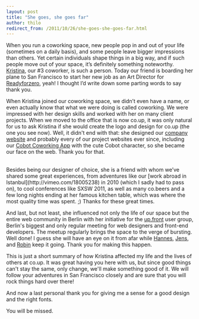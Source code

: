 ```yaml
---
layout: post
title: "She goes, she goes far"
author: thilo
redirect_from: /2011/10/26/she-goes-she-goes-far.html
---
```


When you run a coworking space, new people pop in and out of your life (sometimes on a daily basis), and some people leave bigger impressions than others. Yet certain individuals shape things in a big way, and if such people move out of your space, it’s definitely something noteworthy. [Kristina](http://twitter.com/kriesse), our #3 coworker, is such a person. Today our friend is boarding her plane to San Francisco to start her new job as an Art Director for [Readyforzero](http://readyforzero.com), yeah! I thought I’d write down some parting words to say thank you.

When Kristina joined our coworking space, we didn’t even have a name, or even actually know that what we were doing is called coworking. We were impressed with her design skills and worked with her on many client projects. When we moved to the office that is now co.up, it was only natural for us to ask Kristina if she would create the logo and design for co.up (the one you see now). Well, it didn't end with that: she designed our [company website](http://upstre.am) and probably every of our project websites ever since, including our [Cobot Coworking App](https://cobot.me) with the cute Cobot character, so she became our face on the web. Thank you for that.

<style type="text/css">
/*
  Slideshow
*/

#slides {
  position:relative;
  top:15px;
  left:4px;
  z-index:100;
}

/*
  Slides container
  Important:
  Set the width of your slides container
  Set to display none, prevents content flash
*/

.slides_container {
  width:480px;
  overflow:hidden;
  position:relative;
  display:none;
}

/*
  Each slide
  Important:
  Set the width of your slides
  If height not specified height will be set by the slide content
  Set to display block
*/

.slides_container div.slide {
  width:480px;
  height:480px;
  display:block;
}

/*
  Pagination
*/

.pagination {
  margin:26px auto 0;
  width:100px;
}

.pagination li {
  float:left;
  margin:0 1px;
  list-style:none;
}

.pagination li a {
  display:block;
  width:12px;
  height:0;
  padding-top:12px;
  background-image:url(/images/slideshow/pagination.png);
  background-position:0 0;
  float:left;
  overflow:hidden;
}

.pagination li.current a {
  background-position:0 -12px;
}

/*
  Caption
*/

.caption {
  z-index:500;
  position:absolute;
  bottom:-35px;
  left:0;
  height:30px;
  padding:5px 20px 0 20px;
  background:#000;
  background:rgba(0,0,0,.5);
  width:480px;
  color:#fff;
  border-top:1px solid #000;
  text-shadow:none;
}
</style>

<div>
  <div id="slides">
    <div class="slides_container">
      <div class="slide">
        <img src="http://distillery.s3.amazonaws.com/media/2011/04/25/ec036642d96446ec8c12408355deeb3f_7.jpg" width="480" height="480" alt="Slide 1">
        <div class="caption" style="bottom:0">
          <p>She goes, she goes far</p>
        </div>
      </div>
      <div class="slide">
        <img src="http://distillery.s3.amazonaws.com/media/2011/05/27/e90a3bef691245baa151762d56681954_7.jpg" width="480" height="480" alt="Slide 1">
        <div class="caption" style="bottom:0">
          <p>@kriesse, always leading in style</p>
        </div>
      </div>
      <div class="slide">
        <img src="http://distillery.s3.amazonaws.com/media/2011/08/31/925e8bc11f744e30804ddea006cbb846_7.jpg" width="480" height="480" alt="Slide 1">
        <div class="caption" style="bottom:0">
          <p>Our magic board, hand made by Kristina and friends</p>
        </div>
      </div>
      <div class="slide">
        <img src="http://distillery.s3.amazonaws.com/media/2011/08/28/a54bac853c5e40598cea04e574a9dd36_7.jpg" width="480" height="480" alt="Slide 1">
        <div class="caption" style="bottom:0">
          <p>Beers all together after coworkinghackday, shoot by Kristina</p>
        </div>
      </div>
      <div class="slide">
        <img src="http://distillery.s3.amazonaws.com/media/2011/10/16/c180995457e04bb5927d3eb4ecb0b17b_7.jpg" width="480" height="480" alt="Slide 1">
        <div class="caption" style="bottom:0">
          <p>A rare photo of the famous kitchen table</p>
        </div>
      </div>
    </div>
  </div>
</div>
<br style="clear:both"/>
Besides being our designer of choice, she is a friend with whom we’ve shared some great experiences, from adventures like our [work abroad in Istanbul](http://vimeo.com/18005238) in 2010 (which I sadly had to pass on), to cool conferences like SXSW 2011, as well as many co.beers and a few long nights ending at her famous kitchen table, which was where the most quality time was spent. ;) Thanks for these great times.

And last, but not least, she influenced not only the life of our space but the entire web community in Berlin with her initiative for the [up.front](http://up.front.ug) user group, Berlin's biggest and only regular meeting for web designers and front-end developers. The meetup regularly brings the space to the verge of bursting. Well done! I guess she will have an eye on it from afar while [Hannes](http://twitter.com/kunstreich), [Jens](http://twitter.com/jensnikolaus), and [Robin](http://twitter.com/rmehner) keep it going. Thank you for making this happen.

This is just a short summary of how Kristina affected my life and the lives of others at co.up. It was great having you here with us, but since good things can't stay the same, only change, we'll make something good of it. We will follow your adventures in San Francisco closely and are sure that you will rock things hard over there!

And now a last personal thank you for giving me a sense for a good design and the right fonts.

You will be missed.

<script type="text/javascript" src="/js/run_slides.js">
</script>

